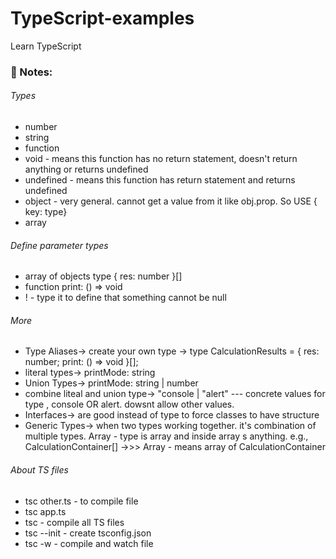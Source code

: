 # TypeScript-examples
Learn TypeScript

### :page_facing_up: Notes:

###### Types
- number
- string
- function
- void - means this function has no return statement, doesn't return anything or returns undefined
- undefined - means this function has return statement and returns undefined
- object - very general. cannot get a value from it like obj.prop. So USE { key: type}
- array

###### Define parameter types
- array of objects type { res: number }[]
- function print: () => void
- ! - type it to define that something cannot be null

###### More
- Type Aliases->   create your own type ->   type CalculationResults = { res: number; print: () => void }[];
- literal types->  printMode: string
- Union Types->   printMode: string | number
- combine liteal and union type->  "console | "alert"  --- concrete values for type , console OR alert. dowsnt allow other values.
- Interfaces-> are good instead of type to force classes to have structure
- Generic Types-> when two types working together. it's combination of multiple types. Array<any>  - type is array and inside array s anything.  e.g., CalculationContainer[] ->>> Array<CalculationContainer>  - means array of CalculationContainer

###### About TS files
- tsc other.ts - to compile file
- tsc app.ts
- tsc - compile all TS files
- tsc --init - create tsconfig.json
- tsc -w - compile and watch file
